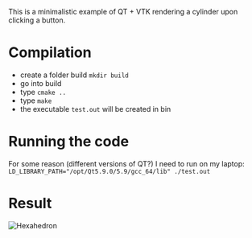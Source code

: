 This is a minimalistic example of QT + VTK rendering a cylinder upon clicking a button.

# Compilation
- create a folder build `mkdir build`
- go into build
- type `cmake ..`
- type `make`
- the executable `test.out` will be created in bin

# Running the code

For some reason (different versions of QT?) I need to run on my laptop:
```LD_LIBRARY_PATH="/opt/Qt5.9.0/5.9/gcc_64/lib" ./test.out```


# Result
![Hexahedron](figures/screenshot.png)




